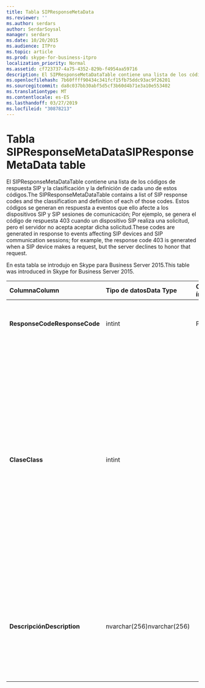 ```yaml
---
title: Tabla SIPResponseMetaData
ms.reviewer: ''
ms.author: serdars
author: SerdarSoysal
manager: serdars
ms.date: 10/20/2015
ms.audience: ITPro
ms.topic: article
ms.prod: skype-for-business-itpro
localization_priority: Normal
ms.assetid: cf723737-4a75-4352-829b-f4954aa59716
description: El SIPResponseMetaDataTable contiene una lista de los códigos de respuesta SIP y la clasificación y la definición de cada uno de estos códigos. Estos códigos se generan en respuesta a eventos que ello afecte a los dispositivos SIP y SIP sesiones de comunicación; Por ejemplo, se genera el código de respuesta 403 cuando un dispositivo SIP realiza una solicitud, pero el servidor no acepta aceptar dicha solicitud.
ms.openlocfilehash: 7b60ffff90434c341fcf15fb75ddc93ac9f26201
ms.sourcegitcommit: da8c037bb30abf5d5cf3b60d4b71e3a10e553402
ms.translationtype: MT
ms.contentlocale: es-ES
ms.lasthandoff: 03/27/2019
ms.locfileid: "30878213"
---
```

# <a name="sipresponsemetadata-table"></a><span data-ttu-id="2a20b-104">Tabla SIPResponseMetaData</span><span class="sxs-lookup"><span data-stu-id="2a20b-104">SIPResponseMetaData table</span></span>
 
<span data-ttu-id="2a20b-105">El SIPResponseMetaDataTable contiene una lista de los códigos de respuesta SIP y la clasificación y la definición de cada uno de estos códigos.</span><span class="sxs-lookup"><span data-stu-id="2a20b-105">The SIPResponseMetaDataTable contains a list of SIP response codes and the classification and definition of each of those codes.</span></span> <span data-ttu-id="2a20b-106">Estos códigos se generan en respuesta a eventos que ello afecte a los dispositivos SIP y SIP sesiones de comunicación; Por ejemplo, se genera el código de respuesta 403 cuando un dispositivo SIP realiza una solicitud, pero el servidor no acepta aceptar dicha solicitud.</span><span class="sxs-lookup"><span data-stu-id="2a20b-106">These codes are generated in response to events affecting SIP devices and SIP communication sessions; for example, the response code 403 is generated when a SIP device makes a request, but the server declines to honor that request.</span></span>
  
<span data-ttu-id="2a20b-107">En esta tabla se introdujo en Skype para Business Server 2015.</span><span class="sxs-lookup"><span data-stu-id="2a20b-107">This table was introduced in Skype for Business Server 2015.</span></span>
  
|<span data-ttu-id="2a20b-108">**Columna**</span><span class="sxs-lookup"><span data-stu-id="2a20b-108">**Column**</span></span>|<span data-ttu-id="2a20b-109">**Tipo de datos**</span><span class="sxs-lookup"><span data-stu-id="2a20b-109">**Data Type**</span></span>|<span data-ttu-id="2a20b-110">**Clave o índice**</span><span class="sxs-lookup"><span data-stu-id="2a20b-110">**Key/Index**</span></span>|<span data-ttu-id="2a20b-111">**Detalles**</span><span class="sxs-lookup"><span data-stu-id="2a20b-111">**Details**</span></span>|
|:-----|:-----|:-----|:-----|
|<span data-ttu-id="2a20b-112">**ResponseCode**</span><span class="sxs-lookup"><span data-stu-id="2a20b-112">**ResponseCode**</span></span> <br/> |<span data-ttu-id="2a20b-113">int</span><span class="sxs-lookup"><span data-stu-id="2a20b-113">int</span></span>  <br/> |<span data-ttu-id="2a20b-114">Primary</span><span class="sxs-lookup"><span data-stu-id="2a20b-114">Primary</span></span>  <br/> |<span data-ttu-id="2a20b-115">Valor numérico que representa el código de respuesta SIP.</span><span class="sxs-lookup"><span data-stu-id="2a20b-115">Numeric value that represents the SIP response code.</span></span>  <br/> |
|<span data-ttu-id="2a20b-116">**Clase**</span><span class="sxs-lookup"><span data-stu-id="2a20b-116">**Class**</span></span> <br/> |<span data-ttu-id="2a20b-117">int</span><span class="sxs-lookup"><span data-stu-id="2a20b-117">int</span></span>  <br/> || <span data-ttu-id="2a20b-118">Criterios generales de clasificación para el código de respuesta.</span><span class="sxs-lookup"><span data-stu-id="2a20b-118">General classification for the response code.</span></span> <span data-ttu-id="2a20b-119">Clasificaciones de incluyen:</span><span class="sxs-lookup"><span data-stu-id="2a20b-119">Classifications include:</span></span> <br/>  <span data-ttu-id="2a20b-120">1 - respuestas de tipo informativo</span><span class="sxs-lookup"><span data-stu-id="2a20b-120">1 - Informational Responses</span></span> <br/>  <span data-ttu-id="2a20b-121">2 - respuestas correctas</span><span class="sxs-lookup"><span data-stu-id="2a20b-121">2 - Successful Responses</span></span> <br/>  <span data-ttu-id="2a20b-122">3 - las respuestas de redirección</span><span class="sxs-lookup"><span data-stu-id="2a20b-122">3 - Redirection Responses</span></span> <br/>  <span data-ttu-id="2a20b-123">4 - respuestas de error cliente</span><span class="sxs-lookup"><span data-stu-id="2a20b-123">4 - Client Failure Responses</span></span> <br/>  <span data-ttu-id="2a20b-124">5--Respuestas de error de servidor</span><span class="sxs-lookup"><span data-stu-id="2a20b-124">5 -- Server Failure Responses</span></span> <br/>  <span data-ttu-id="2a20b-125">6 - respuesta de error global</span><span class="sxs-lookup"><span data-stu-id="2a20b-125">6 - Global Failure Response</span></span> <br/> |
|<span data-ttu-id="2a20b-126">**Descripción**</span><span class="sxs-lookup"><span data-stu-id="2a20b-126">**Description**</span></span> <br/> |<span data-ttu-id="2a20b-127">nvarchar(256)</span><span class="sxs-lookup"><span data-stu-id="2a20b-127">nvarchar(256)</span></span>  <br/> ||<span data-ttu-id="2a20b-128">Descripción del código de respuesta SIP.</span><span class="sxs-lookup"><span data-stu-id="2a20b-128">Description of the SIP response code.</span></span> <span data-ttu-id="2a20b-129">Por ejemplo, el código de respuesta 181 tiene la siguiente descripción:</span><span class="sxs-lookup"><span data-stu-id="2a20b-129">For example, response code 181 has the following description:</span></span>  <br/> <span data-ttu-id="2a20b-130">Se está desviando la llamada</span><span class="sxs-lookup"><span data-stu-id="2a20b-130">Call Is Being Forwarded</span></span>  <br/> |
   

